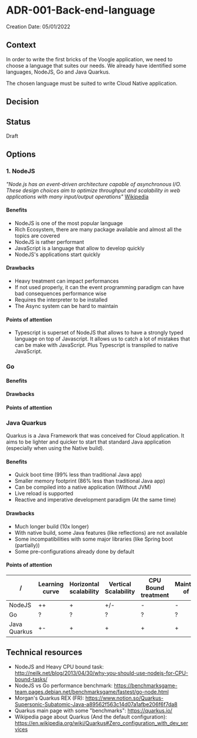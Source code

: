 # ADR-001-Back-end-language

Creation Date: 05/01/2022

## Context

In order to write the first bricks of the Voogle application, we need to choose a language that suites our needs.
We already have identified some languages, NodeJS, Go and Java Quarkus.

The chosen language must be suited to write Cloud Native application.

## Decision

## Status

Draft

## Options

### 1. NodeJS

*"Node.js has an event-driven architecture capable of asynchronous I/O. These design choices aim to optimize throughput and scalability in web applications with many input/output operations"*
 [Wikipedia](https://en.wikipedia.org/wiki/Node.js)

#### Benefits
* NodeJS is one of the most popular language
* Rich Ecosystem, there are many package available and almost all the topics are covered
* NodeJS is rather performant
* JavaScript is a language that allow to develop quickly
* NodeJS's applications start quickly

#### Drawbacks
* Heavy treatment can impact performances
* If not used properly, it can the event programming paradigm can have bad consequences performance wise
* Requires the interpreter to be installed
* The Async system can be hard to maintain


#### Points of attention
* Typescript is superset of NodeJS that allows to have a strongly typed language on top of Javascript. It allows us to catch a lot of mistakes that can be 
  make with JavaScript. Plus Typescript is transpiled to native JavaScript.

### Go

#### Benefits
#### Drawbacks
#### Points of attention

### Java Quarkus
Quarkus is a Java Framework that was conceived for Cloud application. It aims to be lighter and quicker to start that standard Java application (especially 
when using the Native build).

#### Benefits
* Quick boot time (99% less than traditional Java app)
* Smaller memory footprint (86% less than traditional Java app)
* Can be compiled into a native application (Without JVM)
* Live reload is supported
* Reactive and imperative development paradigm (At the same time)

#### Drawbacks
* Much longer build (10x longer)
* With native build, some Java features (like reflections) are not available
* Some incompatibilities with some major libraries (like Spring boot (partially))
* Some pre-configurations already done by default 

#### Points of attention

| /            | Learning curve | Horizontal scalability | Vertical Scalability | CPU Bound treatment | Maintainability/Ease of deployment | Productivity |
|--------------|----------------|------------------------|----------------------|---------------------|------------------------------------|--------------|
| NodeJS       | ++             | +                      | +/-                  | -                   | -                                  | +            |
| Go           | ?              | ?                      | ?                    | ?                   | ?                                  | ?            |
| Java Quarkus | +-             | +                      | +                    | +                   | +                                  | +-           |

## Technical resources
* NodeJS and Heavy CPU bound task: http://neilk.net/blog/2013/04/30/why-you-should-use-nodejs-for-CPU-bound-tasks/
* NodeJS vs Go performance benchmark: https://benchmarksgame-team.pages.debian.net/benchmarksgame/fastest/go-node.html
* Morgan's Quarkus REX (FR): https://www.notion.so/Quarkus-Supersonic-Subatomic-Java-a89562f563c14d07a1afbe206f6f7da8
* Quarkus main page with some "benchmarks": https://quarkus.io/
* Wikipedia page about Quarkus (And the default configuration): https://en.wikipedia.org/wiki/Quarkus#Zero_configuration_with_dev_services



